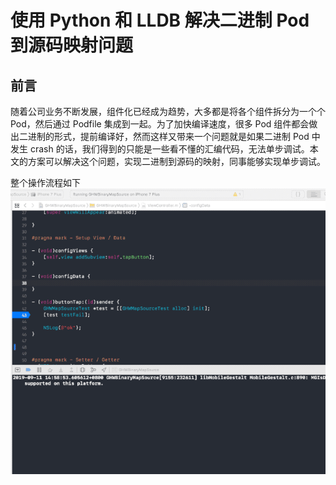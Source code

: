 # 使用 Python 和 LLDB 解决二进制 Pod 到源码映射问题

## 前言

随着公司业务不断发展，组件化已经成为趋势，大多都是将各个组件拆分为一个个 Pod，然后通过 Podfile 集成到一起。为了加快编译速度，很多 Pod 组件都会做出二进制的形式，提前编译好，然而这样又带来一个问题就是如果二进制 Pod 中发生 crash 的话，我们得到的只能是一些看不懂的汇编代码，无法单步调试。本文的方案可以解决这个问题，实现二进制到源码的映射，同事能够实现单步调试。  

整个操作流程如下  
![](resources/1.gif)